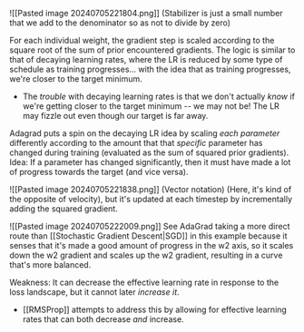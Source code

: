 ![[Pasted image 20240705221804.png]]
(Stabilizer is just a small number that we add to the denominator so as not to divide by zero)

For each individual weight, the gradient step is scaled according to the square root of the sum of prior encountered gradients.
The logic is similar to that of decaying learning rates, where the LR is reduced by some type of schedule as training progresses... with the idea that as training progresses, we're closer to the target minimum.
- The *trouble* with decaying learning rates is that we don't actually *know* if we're getting closer to the target minimum -- we may not be! The LR may fizzle out even though our target is far away.

Adagrad puts a spin on the decaying LR idea by scaling *each parameter* differently according to the amount that that *specific* parameter has changed during training (evaluated as the sum of squared prior gradients). Idea: If a parameter has changed significantly, then it must have made a lot of progress towards the target (and vice versa).

![[Pasted image 20240705221838.png]]
(Vector notation)
(Here, it's kind of the opposite of velocity), but it's updated at each timestep by incrementally adding the squared gradient.

![[Pasted image 20240705222009.png]]
See AdaGrad taking a more direct route than [[Stochastic Gradient Descent|SGD]] in this example because it senses that it's made a good amount of progress in the w2 axis, so it scales down the w2 gradient and scales up the w2 gradient, resulting in a curve that's more balanced.

Weakness: It can decrease the effective learning rate in response to the loss landscape, but it cannot later *increase it*.
- [[RMSProp]] attempts to address this by allowing for effective learning rates that can both decrease *and* increase.